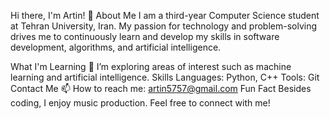 Hi there, I'm Artin! 👋
About Me
I am a third-year Computer Science student at Tehran University, Iran. My passion for technology and problem-solving drives me to continuously learn and develop my skills in software development, algorithms, and artificial intelligence.

What I'm Learning
🔭 I’m exploring areas of interest such as machine learning and artificial intelligence.
Skills
Languages: Python, C++
Tools: Git
Contact Me
📫 How to reach me: artin5757@gmail.com
Fun Fact
Besides coding, I enjoy music production.
Feel free to connect with me!
